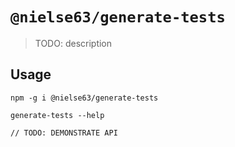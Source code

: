 # `@nielse63/generate-tests`

> TODO: description

## Usage

```
npm -g i @nielse63/generate-tests

generate-tests --help

// TODO: DEMONSTRATE API
```
